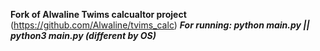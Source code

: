 **Fork of Alwaline Twims calcualtor project** (https://github.com/Alwaline/tvims_calc)
***For running: python main.py || python3 main.py (different by OS)***
